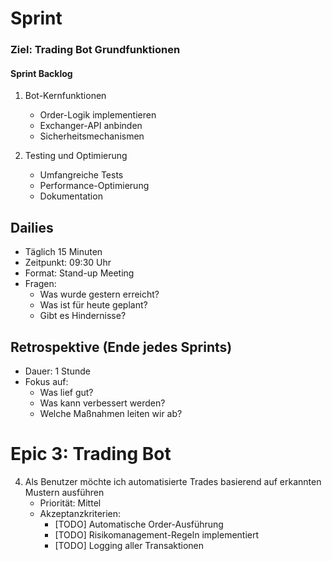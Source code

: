 # Sprint
### Ziel: Trading Bot Grundfunktionen

#### Sprint Backlog
1. Bot-Kernfunktionen
   - Order-Logik implementieren
   - Exchanger-API anbinden
   - Sicherheitsmechanismen

2. Testing und Optimierung
   - Umfangreiche Tests
   - Performance-Optimierung
   - Dokumentation

## Dailies
- Täglich 15 Minuten
- Zeitpunkt: 09:30 Uhr
- Format: Stand-up Meeting
- Fragen:
  * Was wurde gestern erreicht?
  * Was ist für heute geplant?
  * Gibt es Hindernisse?

## Retrospektive (Ende jedes Sprints)
- Dauer: 1 Stunde
- Fokus auf:
  * Was lief gut?
  * Was kann verbessert werden?
  * Welche Maßnahmen leiten wir ab?

# Epic 3: Trading Bot
4. Als Benutzer möchte ich automatisierte Trades basierend auf erkannten Mustern ausführen
   - Priorität: Mittel
   - Akzeptanzkriterien:
     * [TODO] Automatische Order-Ausführung
     * [TODO] Risikomanagement-Regeln implementiert
     * [TODO] Logging aller Transaktionen